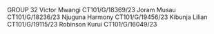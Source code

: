 GROUP 32
Victor Mwangi	CT101/G/18369/23
Joram Musau	CT101/G/18236/23
Njuguna Harmony 	CT101/G/19456/23
Kibunja Lilian	CT101/G/19115/23
Robinson Kurui CT101/G/16049/23
